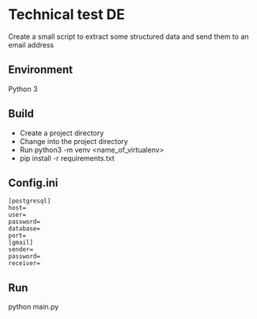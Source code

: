 # Technical test DE

Create a small script to extract some structured data and send them to an email address

## Environment

Python 3

## Build

- Create a project directory
- Change into the project directory
- Run python3 -m venv <name_of_virtualenv>
- pip install -r requirements.txt

## Config.ini

```
[postgresql]
host=
user=
password=
database=
port=
[gmail]
sender=
password=
receiver=
```

## Run

python main.py

